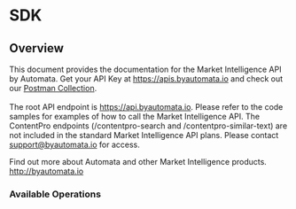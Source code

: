 # SDK

## Overview

This document provides the documentation for the Market Intelligence API by Automata. Get your API Key at https://apis.byautomata.io and check out our <a href='https://www.getpostman.com/collections/d182a1c78d4491d55e19'>Postman Collection</a>.<br><br>The root API endpoint is https://api.byautomata.io. Please refer to the code samples for examples of how to call the Market Intelligence API. The ContentPro endpoints (/contentpro-search and /contentpro-similar-text) are not included in the standard Market Intelligence API plans. Please contact support@byautomata.io for access.

Find out more about Automata and other Market Intelligence products.
<http://byautomata.io>
### Available Operations

